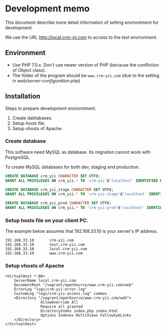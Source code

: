 # Development memo

This document describe more detail information of setting environtment for development.

We use the URL http://local.crm-yii.com to access to the test environment.

## Environment

* Use PHP 7.0.x. Don't use newer version of PHP (because the confliction of Object class). 
* The folder of the program should be ```www.crm-yii.com``` (due to the setting in *web/server-configuration.php*)


## Installation

Steps to prepare development environtment.
1. Create dabtabases.
2. Setup *hosts* file.
3. Setup vhosts of Apache.
 
### Create database

This software need MySQL as database. Its migration cannot work with PostgreSQL.

To create MySQL databases for both dev, staging and production.

```SQL
CREATE DATABASE crm_yii CHARACTER SET UTF8;
GRANT ALL PRIVILEGES ON crm_yii.* TO 'crm-yii'@'localhost' IDENTIFIED BY 'crm-yii-pass';

CREATE DATABASE crm_yii_stage CHARACTER SET UTF8;
GRANT ALL PRIVILEGES ON crm_yii.* TO 'crm-yii-stage'@'localhost' IDENTIFIED BY 'crm-yii-stage-pass';

CREATE DATABASE crm_yii_prod CHARACTER SET UTF8;
GRANT ALL PRIVILEGES ON crm_yii.* TO 'crm-yii-prod'@'localhost' IDENTIFIED BY 'crm-yii-prod-pass';
```

### Setup hosts file on your client PC.

The example below assumes that 192.168.33.10 is your server's IP address.

```
192.168.33.10       crm-yii.com
192.168.33.10       test.crm-yii.com
192.168.33.10       local.crm-yii.com
192.168.33.10       www.crm-yii.com
```

### Setup vhosts of Apache

```
<VirtualHost *:80>
    ServerName local.crm-yii.com
    DocumentRoot "/vagrant/openSource/www.crm-yii.com/web"
    ErrorLog "logs/crm-yii-error.log"
    CustomLog "logs/crm-yii-access.log" common
    <Directory "/vagrant/openSource/www.crm-yii.com/web">
                AllowOverride All
                Require all granted
                DirectoryIndex index.php index.html
                Options Indexes MultiViews FollowSymLinks
    </Directory>
</VirtualHost>

```